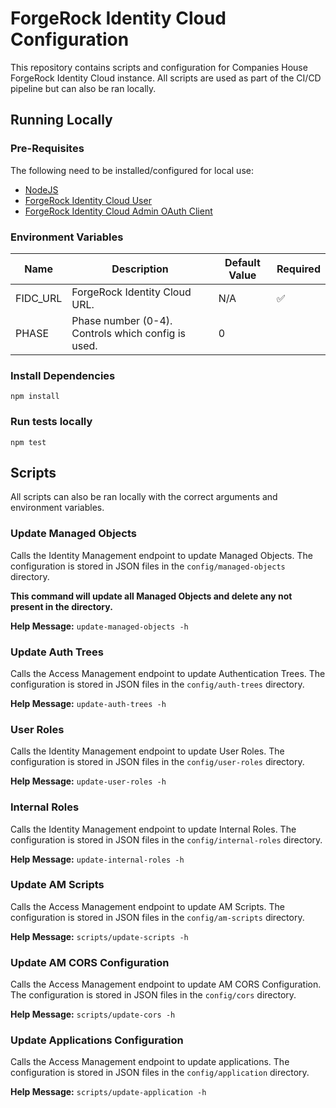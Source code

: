# ForgeRock Identity Cloud Configuration

This repository contains scripts and configuration for Companies House ForgeRock Identity Cloud instance. All scripts are used as part of the CI/CD pipeline but can also be ran locally.

## Running Locally

### Pre-Requisites

The following need to be installed/configured for local use:

- [NodeJS](https://nodejs.org/en/download/)
- [ForgeRock Identity Cloud User](https://backstage.forgerock.com/docs/idcloud/latest/paas/tenant/postman-collection.html#preparing_your_identity_cloud)
- [ForgeRock Identity Cloud Admin OAuth Client](https://backstage.forgerock.com/docs/idcloud/latest/paas/tenant/postman-collection.html#running_the_prerequisite_steps)

### Environment Variables

| Name     | Description                                        | Default Value | Required           |
| -------- | -------------------------------------------------- | ------------- | ------------------ |
| FIDC_URL | ForgeRock Identity Cloud URL.                      | N/A           | :white_check_mark: |
| PHASE    | Phase number (0-4). Controls which config is used. | 0             |                    |

### Install Dependencies

`npm install`

### Run tests locally

`npm test`

## Scripts

All scripts can also be ran locally with the correct arguments and environment variables.

### Update Managed Objects

Calls the Identity Management endpoint to update Managed Objects. The configuration is stored in JSON files in the `config/managed-objects` directory.

**This command will update all Managed Objects and delete any not present in the directory.**

**Help Message:**
`update-managed-objects -h`

### Update Auth Trees

Calls the Access Management endpoint to update Authentication Trees. The configuration is stored in JSON files in the `config/auth-trees` directory.

**Help Message:**
`update-auth-trees -h`

### User Roles

Calls the Identity Management endpoint to update User Roles. The configuration is stored in JSON files in the `config/user-roles` directory.

**Help Message:**
`update-user-roles -h`

### Internal Roles

Calls the Identity Management endpoint to update Internal Roles. The configuration is stored in JSON files in the `config/internal-roles` directory.

**Help Message:**
`update-internal-roles -h`

### Update AM Scripts

Calls the Access Management endpoint to update AM Scripts. The configuration is stored in JSON files in the `config/am-scripts` directory.

**Help Message:**
`scripts/update-scripts -h`

### Update AM CORS Configuration

Calls the Access Management endpoint to update AM CORS Configuration. The configuration is stored in JSON files in the `config/cors` directory.

**Help Message:**
`scripts/update-cors -h`

### Update Applications Configuration

Calls the Access Management endpoint to update applications. The configuration is stored in JSON files in the `config/application` directory.

**Help Message:**
`scripts/update-application -h`
